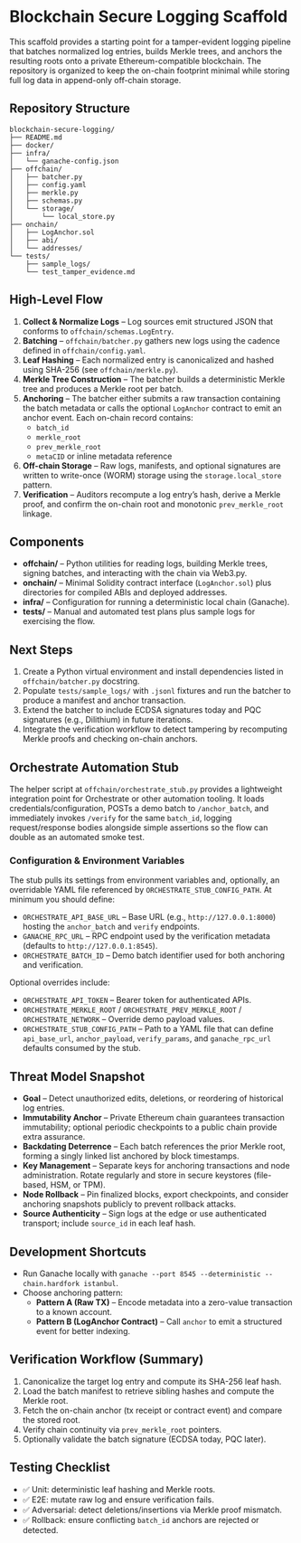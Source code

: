 # Blockchain Secure Logging Scaffold

This scaffold provides a starting point for a tamper-evident logging pipeline that batches normalized log entries, builds Merkle trees, and anchors the resulting roots onto a private Ethereum-compatible blockchain. The repository is organized to keep the on-chain footprint minimal while storing full log data in append-only off-chain storage.

## Repository Structure

```
blockchain-secure-logging/
├── README.md
├── docker/
├── infra/
│   └── ganache-config.json
├── offchain/
│   ├── batcher.py
│   ├── config.yaml
│   ├── merkle.py
│   ├── schemas.py
│   └── storage/
│       └── local_store.py
├── onchain/
│   ├── LogAnchor.sol
│   ├── abi/
│   └── addresses/
└── tests/
    ├── sample_logs/
    └── test_tamper_evidence.md
```

## High-Level Flow

1. **Collect & Normalize Logs** – Log sources emit structured JSON that conforms to `offchain/schemas.LogEntry`.
2. **Batching** – `offchain/batcher.py` gathers new logs using the cadence defined in `offchain/config.yaml`.
3. **Leaf Hashing** – Each normalized entry is canonicalized and hashed using SHA-256 (see `offchain/merkle.py`).
4. **Merkle Tree Construction** – The batcher builds a deterministic Merkle tree and produces a Merkle root per batch.
5. **Anchoring** – The batcher either submits a raw transaction containing the batch metadata or calls the optional `LogAnchor` contract to emit an anchor event. Each on-chain record contains:
   - `batch_id`
   - `merkle_root`
   - `prev_merkle_root`
   - `metaCID` or inline metadata reference
6. **Off-chain Storage** – Raw logs, manifests, and optional signatures are written to write-once (WORM) storage using the `storage.local_store` pattern.
7. **Verification** – Auditors recompute a log entry’s hash, derive a Merkle proof, and confirm the on-chain root and monotonic `prev_merkle_root` linkage.

## Components

- **offchain/** – Python utilities for reading logs, building Merkle trees, signing batches, and interacting with the chain via Web3.py.
- **onchain/** – Minimal Solidity contract interface (`LogAnchor.sol`) plus directories for compiled ABIs and deployed addresses.
- **infra/** – Configuration for running a deterministic local chain (Ganache).
- **tests/** – Manual and automated test plans plus sample logs for exercising the flow.

## Next Steps

1. Create a Python virtual environment and install dependencies listed in `offchain/batcher.py` docstring.
2. Populate `tests/sample_logs/` with `.jsonl` fixtures and run the batcher to produce a manifest and anchor transaction.
3. Extend the batcher to include ECDSA signatures today and PQC signatures (e.g., Dilithium) in future iterations.
4. Integrate the verification workflow to detect tampering by recomputing Merkle proofs and checking on-chain anchors.

## Orchestrate Automation Stub

The helper script at `offchain/orchestrate_stub.py` provides a lightweight integration point for Orchestrate or other
automation tooling. It loads credentials/configuration, POSTs a demo batch to `/anchor_batch`, and immediately invokes
`/verify` for the same `batch_id`, logging request/response bodies alongside simple assertions so the flow can double as an
automated smoke test.

### Configuration & Environment Variables

The stub pulls its settings from environment variables and, optionally, an overridable YAML file referenced by
`ORCHESTRATE_STUB_CONFIG_PATH`. At minimum you should define:

- `ORCHESTRATE_API_BASE_URL` – Base URL (e.g., `http://127.0.0.1:8000`) hosting the `anchor_batch` and `verify` endpoints.
- `GANACHE_RPC_URL` – RPC endpoint used by the verification metadata (defaults to `http://127.0.0.1:8545`).
- `ORCHESTRATE_BATCH_ID` – Demo batch identifier used for both anchoring and verification.

Optional overrides include:

- `ORCHESTRATE_API_TOKEN` – Bearer token for authenticated APIs.
- `ORCHESTRATE_MERKLE_ROOT` / `ORCHESTRATE_PREV_MERKLE_ROOT` / `ORCHESTRATE_NETWORK` – Override demo payload values.
- `ORCHESTRATE_STUB_CONFIG_PATH` – Path to a YAML file that can define `api_base_url`, `anchor_payload`, `verify_params`, and
  `ganache_rpc_url` defaults consumed by the stub.

## Threat Model Snapshot

- **Goal** – Detect unauthorized edits, deletions, or reordering of historical log entries.
- **Immutability Anchor** – Private Ethereum chain guarantees transaction immutability; optional periodic checkpoints to a public chain provide extra assurance.
- **Backdating Deterrence** – Each batch references the prior Merkle root, forming a singly linked list anchored by block timestamps.
- **Key Management** – Separate keys for anchoring transactions and node administration. Rotate regularly and store in secure keystores (file-based, HSM, or TPM).
- **Node Rollback** – Pin finalized blocks, export checkpoints, and consider anchoring snapshots publicly to prevent rollback attacks.
- **Source Authenticity** – Sign logs at the edge or use authenticated transport; include `source_id` in each leaf hash.

## Development Shortcuts

- Run Ganache locally with `ganache --port 8545 --deterministic --chain.hardfork istanbul`.
- Choose anchoring pattern:
  - **Pattern A (Raw TX)** – Encode metadata into a zero-value transaction to a known account.
  - **Pattern B (LogAnchor Contract)** – Call `anchor` to emit a structured event for better indexing.

## Verification Workflow (Summary)

1. Canonicalize the target log entry and compute its SHA-256 leaf hash.
2. Load the batch manifest to retrieve sibling hashes and compute the Merkle root.
3. Fetch the on-chain anchor (tx receipt or contract event) and compare the stored root.
4. Verify chain continuity via `prev_merkle_root` pointers.
5. Optionally validate the batch signature (ECDSA today, PQC later).

## Testing Checklist

- ✅ Unit: deterministic leaf hashing and Merkle roots.
- ✅ E2E: mutate raw log and ensure verification fails.
- ✅ Adversarial: detect deletions/insertions via Merkle proof mismatch.
- ✅ Rollback: ensure conflicting `batch_id` anchors are rejected or detected.

